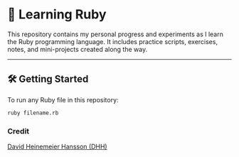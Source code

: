 # 📕 Learning Ruby

This repository contains my personal progress and experiments as I learn the Ruby programming language. It includes practice scripts, exercises, notes, and mini-projects created along the way.

---

## 🛠️ Getting Started

To run any Ruby file in this repository:

```bash
ruby filename.rb
```

### Credit
[David Heinemeier Hansson (DHH)](https://x.com/dhh)

